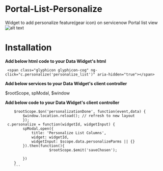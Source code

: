 # Portal-List-Personalize
Widget to add personalize feature(gear icon) on servicenow Portal list view
![alt text](https://preview.ibb.co/chpcPf/personalize.png)
# Installation
**Add below html code to your Data Widget's html**
```
 <span class="glyphicon glyphicon-cog" ng-click="c.personalize('personalize_list')" aria-hidden="true"></span>
 ```
**Add below services to your Data Widget's client controller**

$rootScope, spModal, $window

**Add below code to your Data Widget's client controller**
```
	$rootScope.$on('personalizationDone', function(event,data) {
		$window.location.reload(); // refresh to new layout
		});
 c.personalize = function(widgetId, widgetInput) {
        spModal.open({
            title: 'Personalize List Columns',
            widget: widgetId, 
            widgetInput: $scope.data.personalizeParms || {}
        }).then(function(){
					$rootScope.$emit('saveChosen');
       
        })      
    }
    ```
    
